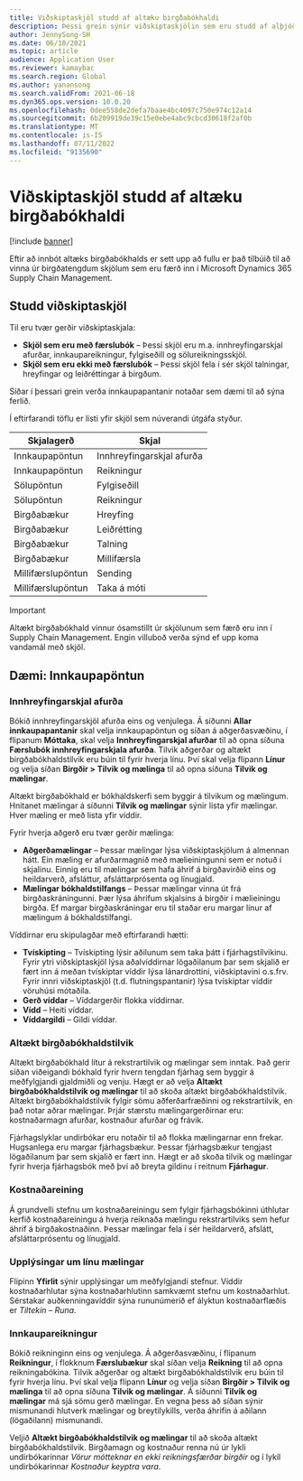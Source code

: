 ```yaml
---
title: Viðskiptaskjöl studd af altæku birgðabókhaldi
description: Þessi grein sýnir viðskiptaskjölin sem eru studd af alþjóðlegu birgðabókhaldi. Þar er einnig að finna ítarlegt dæmi um skjöl innkaupapöntunar.
author: JennySong-SH
ms.date: 06/18/2021
ms.topic: article
audience: Application User
ms.reviewer: kamaybac
ms.search.region: Global
ms.author: yanansong
ms.search.validFrom: 2021-06-18
ms.dyn365.ops.version: 10.0.20
ms.openlocfilehash: 0dee558de2defa7baae4bc4097c750e974c12a14
ms.sourcegitcommit: 6b209919de39c15e0ebe4abc9cbcd30618f2af0b
ms.translationtype: MT
ms.contentlocale: is-IS
ms.lasthandoff: 07/11/2022
ms.locfileid: "9135690"
---
```

# <a name="business-documents-supported-by-global-inventory-accounting"></a>Viðskiptaskjöl studd af altæku birgðabókhaldi

[!include [banner](../includes/banner.md)]

Eftir að innbót altæks birgðabókhalds er sett upp að fullu er það tilbúið til að vinna úr birgðatengdum skjölum sem eru færð inn í Microsoft Dynamics 365 Supply Chain Management.

## <a name="supported-business-documents"></a>Studd viðskiptaskjöl

Til eru tvær gerðir viðskiptaskjala:

- **Skjöl sem eru með færslubók** – Þessi skjöl eru m.a. innhreyfingarskjal afurðar, innkaupareikningur, fylgiseðill og sölureikningsskjöl.
- **Skjöl sem eru ekki með færslubók** – Þessi skjöl fela í sér skjöl talningar, hreyfingar og leiðréttingar á birgðum.

Síðar í þessari grein verða innkaupapantanir notaðar sem dæmi til að sýna ferlið.

Í eftirfarandi töflu er listi yfir skjöl sem núverandi útgáfa styður.

| Skjalagerð      | Skjal        |
|--------------------|-----------------|
| Innkaupapöntun     | Innhreyfingarskjal afurða |
| Innkaupapöntun     | Reikningur         |
| Sölupöntun        | Fylgiseðill    |
| Sölupöntun        | Reikningur         |
| Birgðabækur | Hreyfing        |
| Birgðabækur | Leiðrétting      |
| Birgðabækur | Talning        |
| Birgðabækur | Millifærsla        |
| Millifærslupöntun     | Sending        |
| Millifærslupöntun     | Taka á móti         |

> [!IMPORTANT]
> Altækt birgðabókhald vinnur ósamstillt úr skjölunum sem færð eru inn í Supply Chain Management. Engin villuboð verða sýnd ef upp koma vandamál með skjöl.

## <a name="example-purchase-order"></a>Dæmi: Innkaupapöntun

### <a name="product-receipt"></a>Innhreyfingarskjal afurða

Bókið innhreyfingarskjöl afurða eins og venjulega. Á síðunni **Allar innkaupapantanir** skal velja innkaupapöntun og síðan á aðgerðasvæðinu, í flipanum **Móttaka**, skal velja **Innhreyfingarskjal afurðar** til að opna síðuna **Færslubók innhreyfingarskjala afurða**. Tilvik aðgerðar og altækt birgðabókhaldstilvik eru búin til fyrir hverja línu. Því skal velja flipann **Línur** og velja síðan **Birgðir \> Tilvik og mælinga** til að opna síðuna **Tilvik og mælingar**.

Altækt birgðabókhald er bókhaldskerfi sem byggir á tilvikum og mælingum. Hnitanet mælingar á síðunni **Tilvik og mælingar** sýnir lista yfir mælingar. Hver mæling er með lista yfir víddir.

Fyrir hverja aðgerð eru tvær gerðir mælinga:

- **Aðgerðamælingar** – Þessar mælingar lýsa viðskiptaskjölum á almennan hátt. Ein mæling er afurðarmagnið með mælieiningunni sem er notuð í skjalinu. Einnig eru til mælingar sem hafa áhrif á birgðavirðið eins og heildarverð, afsláttur, afsláttarprósenta og línugjald.
- **Mælingar bókhaldstilfangs** – Þessar mælingar vinna út frá birgðaskráningunni. Þær lýsa áhrifum skjalsins á birgðir í mælieiningu birgða. Ef margar birgðaskráningar eru til staðar eru margar línur af mælingum á bókhaldstilfangi.

Víddirnar eru skipulagðar með eftirfarandi hætti:

- **Tvískipting** – Tvískipting lýsir aðilunum sem taka þátt í fjárhagstilvikinu. Fyrir ytri viðskiptaskjöl lýsa aðalvíddirnar lögaðilanum þar sem skjalið er fært inn á meðan tvískiptar víddir lýsa lánardrottini, viðskiptavini o.s.frv. Fyrir innri viðskiptaskjöl (t.d. flutningspantanir) lýsa tvískiptar víddir vöruhúsi mótaðila.
- **Gerð víddar** – Víddargerðir flokka víddirnar.
- **Vídd** – Heiti víddar.
- **Víddargildi** – Gildi víddar.

### <a name="global-inventory-accounting-event"></a>Altækt birgðabókhaldstilvik

Altækt birgðabókhald lítur á rekstrartilvik og mælingar sem inntak. Það gerir síðan viðeigandi bókhald fyrir hvern tengdan fjárhag sem byggir á meðfylgjandi gjaldmiðli og venju. Hægt er að velja **Altækt birgðabókhaldstilvik og mælingar** til að skoða altækt birgðabókhaldstilvik. Altækt birgðabókhaldstilvik fylgir sömu aðferðarfræðinni og rekstrartilvik, en það notar aðrar mælingar. Þrjár stærstu mælingargerðirnar eru: kostnaðarmagn afurðar, kostnaður afurðar og frávik.

Fjárhagslyklar undirbókar eru notaðir til að flokka mælingarnar enn frekar. Hugsanlega eru margar fjárhagsbækur. Þessar fjárhagsbækur tengjast lögaðilanum þar sem skjalið er fært inn. Hægt er að skoða tilvik og mælingar fyrir hverja fjárhagsbók með því að breyta gildinu í reitnum **Fjárhagur**.

### <a name="cost-element"></a>Kostnaðareining

Á grundvelli stefnu um kostnaðareiningu sem fylgir fjárhagsbókinni úthlutar kerfið kostnaðareiningu á hverja reiknaða mælingu rekstrartilviks sem hefur áhrif á birgðakostnaðinn. Þessar mælingar fela í sér heildarverð, afslátt, afsláttarprósentu og línugjald.

### <a name="measurement-line-details"></a>Upplýsingar um línu mælingar

Flipinn **Yfirlit** sýnir upplýsingar um meðfylgjandi stefnur. Víddir kostnaðarhlutar sýna kostnaðarhlutinn samkvæmt stefnu um kostnaðarhlut. Sérstakar auðkenningavíddir sýna rununúmerið ef ályktun kostnaðarflæðis er *Tiltekin – Runa*.

### <a name="purchase-invoice"></a>Innkaupareikningur

Bókið reikninginn eins og venjulega. Á aðgerðasvæðinu, í flipanum **Reikningur**, í flokknum **Færslubækur** skal síðan velja **Reikning** til að opna reikningabókina. Tilvik aðgerðar og altækt birgðabókhaldstilvik eru búin til fyrir hverja línu. Því skal velja flipann **Línur** og velja síðan **Birgðir \> Tilvik og mælinga** til að opna síðuna **Tilvik og mælingar**. Á síðunni **Tilvik og mælingar** má sjá sömu gerð mælingar. En vegna þess að síðan sýnir mismunandi hlutverk mælingar og breytilykills, verða áhrifin á aðilann (lögaðilann) mismunandi.

Veljið **Altækt birgðabókhaldstilvik og mælingar** til að skoða altækt birgðabókhaldstilvik. Birgðamagn og kostnaður renna nú úr lykli undirbókarinnar *Vörur mótteknar en ekki reikningsfærðar birgðir* og í lykil undirbókarinnar *Kostnaður keyptra vara*.
